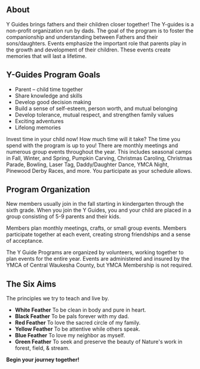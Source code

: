 ## About

Y Guides brings fathers and their children closer together!
The Y-guides is a non-profit organization run by dads.  The goal of the program is to foster the companionship and understanding between Fathers and their sons/daughters.  Events emphasize the important role that parents play in the growth and development of their children.  These events create memories that will last a lifetime.



## Y-Guides Program Goals
- Parent – child time together
- Share knowledge and skills
- Develop good decision making
- Build a sense of self-esteem, person worth, and mutual belonging
- Develop tolerance, mutual respect, and strengthen family values
- Exciting adventures
- Lifelong memories

Invest time in your child now!
How much time will it take?
The time you spend with the program is up to you! There are monthly meetings and numerous group events throughout the year. This includes seasonal camps in Fall, Winter, and Spring, Pumpkin Carving, Christmas Caroling, Christmas Parade, Bowling, Laser Tag, Daddy/Daughter Dance, YMCA Night, Pinewood Derby Races, and more.  You participate as your schedule allows.

 


## Program Organization
New members usually join in the fall starting in kindergarten through the sixth grade. When you join the Y Guides, you and your child are placed in a group consisting of 5-9 parents and their kids.

Members plan monthly meetings, crafts, or small group events. Members participate together at each event, creating strong friendships and a sense of acceptance.

The Y Guide Programs are organized by volunteers, working together to plan events for the entire year. Events are administered and insured by the YMCA of Central Waukesha County, but YMCA Membership is not required.

 

## The Six Aims

The principles we try to teach and live by.

- **White Feather** To be clean in body and pure in heart.
- **Black Feather** To be pals forever with my dad.
- **Red Feather** To love the sacred circle of my family.
- **Yellow Feather** To be attentive while others speak.
- **Blue Feather** To love my neighbor as myself.
- **Green Feather** To seek and preserve the beauty of Nature's work in forest, field, & stream.

**Begin your journey together!**
